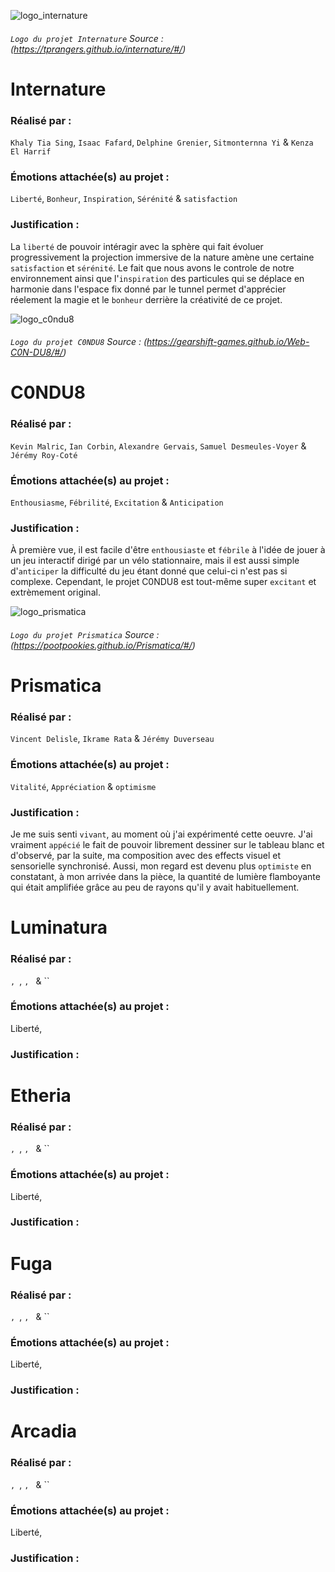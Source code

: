 
![logo_internature](https://github.com/user-attachments/assets/9daea9f6-8565-4d2f-af82-52bc1eee48a4)
###### `Logo du projet Internature` Source : (https://tprangers.github.io/internature/#/)
# Internature

### Réalisé par : 
`Khaly Tia Sing`, `Isaac Fafard`, `Delphine Grenier`, `Sitmonternna Yi` & `Kenza El Harrif`

### Émotions attachée(s) au projet : 
`Liberté`, `Bonheur`, `Inspiration`, `Sérénité` & `satisfaction`

### Justification :
La `liberté` de pouvoir intéragir avec la sphère qui fait évoluer  progressivement la projection immersive de la nature amène une certaine `satisfaction` et `sérénité`. Le fait que nous avons le controle de notre environnement ainsi que l'`inspiration` des particules qui se déplace en harmonie dans l'espace fix donné par le tunnel permet d'apprécier réelement la magie et le `bonheur` derrière la créativité de ce projet.



![logo_c0ndu8](https://github.com/user-attachments/assets/dba65d2c-890a-4792-bb7a-e255d953029e)
###### `Logo du projet C0NDU8` Source : (https://gearshift-games.github.io/Web-C0N-DU8/#/)

# C0NDU8

### Réalisé par :
`Kevin Malric`, `Ian Corbin`, `Alexandre Gervais`, `Samuel Desmeules-Voyer` & `Jérémy Roy-Coté`

### Émotions attachée(s) au projet : 
`Enthousiasme`, `Fébrilité`, `Excitation` & `Anticipation`

### Justification : 
À première vue, il est facile d'être `enthousiaste` et `fébrile` à l'idée de jouer à un jeu interactif dirigé par un vélo stationnaire, mais il est aussi simple d'`anticiper` la difficulté du jeu étant donné que celui-ci n'est pas si complexe. Cependant, le projet C0NDU8 est tout-même super `excitant` et extrèmement original.
       
 
![logo_prismatica](https://github.com/user-attachments/assets/300a8b35-3eea-4afe-bb05-940cc40fec8d)
###### `Logo du projet Prismatica` Source : (https://pootpookies.github.io/Prismatica/#/)
 

# Prismatica

### Réalisé par : 
`Vincent Delisle`, `Ikrame Rata` & `Jérémy Duverseau`

### Émotions attachée(s) au projet : 
`Vitalité`, `Appréciation` & `optimisme`

### Justification :
Je me suis senti `vivant`, au moment où j'ai expérimenté cette oeuvre. J'ai vraiment `appécié` le fait de pouvoir librement dessiner sur le tableau blanc et d'observé, par la suite, ma composition avec des effects visuel et sensorielle synchronisé. Aussi, mon regard est devenu plus `optimiste` en constatant, à mon arrivée dans la pièce, la quantité de lumière flamboyante qui était amplifiée grâce au peu de rayons qu'il y avait habituellement. 



# Luminatura

### Réalisé par : 
``, ``, ``, `` & ``

### Émotions attachée(s) au projet : 
Liberté, 

### Justification : 



# Etheria

### Réalisé par : 
``, ``, ``, `` & ``

### Émotions attachée(s) au projet : 
Liberté, 

### Justification : 


# Fuga

### Réalisé par : 
``, ``, ``, `` & ``

### Émotions attachée(s) au projet : 
Liberté, 

### Justification : 


# Arcadia

### Réalisé par : 
``, ``, ``, `` & ``

### Émotions attachée(s) au projet : 
Liberté, 

### Justification : 
